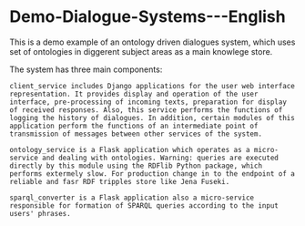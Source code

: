 # Demo-Dialogue-Systems---English
This is a demo example of an ontology driven dialogues system, which uses set of ontologies in diggerent subject areas as a main knowlege store.

The system has three main components: 

    client_service includes Django applications for the user web interface representation. It provides display and operation of the user interface, pre-processing of incoming texts, preparation for display of received responses. Also, this service performs the functions of logging the history of dialogues. In addition, certain modules of this application perform the functions of an intermediate point of transmission of messages between other services of the system.
    
    ontology_service is a Flask application which operates as a micro-service and dealing with ontologies. Warning: queries are executed directly by this module using the RDFlib Python package, which performs extermely slow. For production change in to the endpoint of a reliable and fasr RDF tripples store like Jena Fuseki.
    
    sparql_converter is a Flask application also a micro-service responsible for formation of SPARQL queries according to the input users' phrases. 
    



